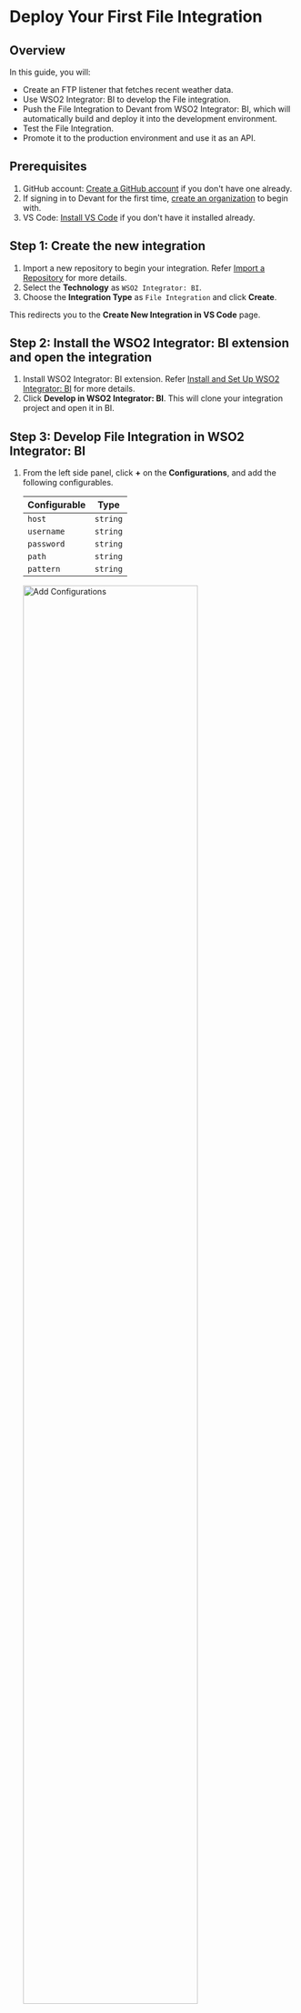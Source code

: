 # Deploy Your First File Integration

## Overview

In this guide, you will:

- Create an FTP listener that fetches recent weather data.
- Use WSO2 Integrator: BI to develop the File integration.
- Push the File Integration to Devant from WSO2 Integrator: BI, which will automatically build and deploy it into the development environment.
- Test the File Integration.
- Promote it to the production environment and use it as an API.

## Prerequisites

1. GitHub account: [Create a GitHub account](https://github.com/signup) if you don't have one already.
2. If signing in to Devant for the first time, [create an organization](../references/create-an-organization.md) to begin with.
3. VS Code: [Install VS Code](https://code.visualstudio.com/download) if you don't have it installed already.

## Step 1: Create the new integration

1. Import a new repository to begin your integration. Refer [Import a Repository](../references/import-a-repository.md) for more details.
2. Select the **Technology** as `WSO2 Integrator: BI`.
3. Choose the **Integration Type** as `File Integration` and click **Create**.

This redirects you to the **Create New Integration in VS Code** page. 

## Step 2: Install the WSO2 Integrator: BI extension and open the integration

1. Install WSO2 Integrator: BI extension. Refer [Install and Set Up WSO2 Integrator: BI](../references/install-and-setup-wso2-integrator-bi.md) for more details.
2. Click **Develop in WSO2 Integrator: BI**. This will clone your integration project and open it in BI.

## Step 3: Develop File Integration in WSO2 Integrator: BI

1. From the left side panel, click **+** on the **Configurations**, and add the following configurables.

    | Configurable        | Type       |
    |---------------------|------------|
    | `host`              | `string`   |
    | `username`          | `string`   |
    | `password`          | `string`   |
    | `path`              | `string`   |
    | `pattern`           | `string`   |

    <a href="{{base_path}}/assets/img/get-started/deploy-your-first-file-integration/add-configurables.gif"><img src="{{base_path}}/assets/img/get-started/deploy-your-first-file-integration/add-configurables.gif" alt="Add Configurations" width="80%"></a>

2. Go to the **Design View** by clicking the Home icon on the top left corner and click **Add Artifact**.
3. Select **FTP Service**. Choosing the **File Integration** from the Devant console disables the other options.
4. Provide the name of the **Listener Configuration** as `weatherListener`.
5. Then expand the **Advanced Configurations** and enter the following configurables:

    | Field                   | Value                                                          |
    |-------------------------|----------------------------------------------------------------|
    | **Host**                | `host`                                                         |
    | **Auth**                | `{ credentials: { username: username, password: password }}`   |
    | **Path**                | `path`                                                         |
    | **FileNamePattern**     | `pattern`                                                      |

6. Click **Next**, and you will see the created listener with the name `weatherListener`. 
7. Then click on **Create**. It will redirect you to the **Service Designer** view.

    <a href="{{base_path}}/assets/img/get-started/deploy-your-first-file-integration/setup-listener-and-service-configs.gif"><img src="{{base_path}}/assets/img/get-started/deploy-your-first-file-integration/setup-listener-and-service-configs.gif" alt="Setup listener & service configs" width="80%"></a>

8. In the **Design** view, click the `onFileChange` function box. It will redirect you to the flow diagram view.
9. Click the plus icon after the **Start** node to open the node panel.
10. Select **Foreach** and enter the following values in relevant fields:

    | Field               | Value              |
    |---------------------|--------------------|
    | **Variable Name**   | `addedFile`        |
    | **Variable Type**   | `var`              |
    | **Collection**      | `event.addedFiles` |

11. Under the **Foreach** node, add a **Log Info** node with the **Msg** as `"File added:" + addedFile.name`. 

    <a href="{{base_path}}/assets/img/get-started/deploy-your-first-file-integration/implement-onfilechange.gif"><img src="{{base_path}}/assets/img/get-started/deploy-your-first-file-integration/implement-onfilechange.gif" alt="Setup listener & service configs" width="80%"></a>

## Step 4: Push to Devant

1. Click the **Source Control** icon on the sidebar.
2. Click **+** to stage all changes.
3. Add an appropriate commit message and commit.
4. Click **Sync Changes** to push the changes to remote.
5. Go back to the **Design** view using the back arrow in the top left corner.
6. From the right side panel, click the **View in Devant** to view this integration in Devant.

## Step 5: Test File Integration

1. Once you push the changes, the overview page of the Devant File Integration will automatically refresh and show you the **Latest Commit** and automatically build and show the **Build Status**.

    !!! note
        The build process may take some time. Once complete, the build status changes to **Success**. You can see the Build History by clicking **Build** in the left navigation.

2. Once the **Build Status** shows `Build completed`, click on `Configure to Continue` and add the sample FTP service details.

    | Configurable        | Value                                 |
    |---------------------|---------------------------------------|
    | `host`              | `tgftp.nws.noaa.gov`                  |
    | `username`          | `anonymous`                           |
    | `password`          | `""`                                  |
    | `path`              | `/data/observations/metar/decoded/`   |
    | `pattern`           | `(.*).TXT`                            |


3. Once the deployment is successful, you can view the logs printed by the weather listener in the development card.
4. After successfully testing, you can promote your File Integration to production by clicking the **Promote** button.
5. Once deployed to production, you can access your File Integration through the API endpoints and embed it in your applications.
